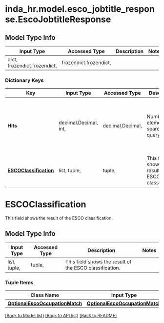 # inda_hr.model.esco_jobtitle_response.EscoJobtitleResponse

## Model Type Info
Input Type | Accessed Type | Description | Notes
------------ | ------------- | ------------- | -------------
dict, frozendict.frozendict,  | frozendict.frozendict,  |  | 

### Dictionary Keys
Key | Input Type | Accessed Type | Description | Notes
------------ | ------------- | ------------- | ------------- | -------------
**Hits** | decimal.Decimal, int,  | decimal.Decimal,  | Number of elements in a search query. | [optional] if omitted the server will use the default value of 0
**[ESCOClassification](#ESCOClassification)** | list, tuple,  | tuple,  | This field shows the result of the ESCO classification. | [optional] 

# ESCOClassification

This field shows the result of the ESCO classification.

## Model Type Info
Input Type | Accessed Type | Description | Notes
------------ | ------------- | ------------- | -------------
list, tuple,  | tuple,  | This field shows the result of the ESCO classification. | 

### Tuple Items
Class Name | Input Type | Accessed Type | Description | Notes
------------- | ------------- | ------------- | ------------- | -------------
[**OptionalEscoOccupationMatch**](OptionalEscoOccupationMatch.md) | [**OptionalEscoOccupationMatch**](OptionalEscoOccupationMatch.md) | [**OptionalEscoOccupationMatch**](OptionalEscoOccupationMatch.md) |  | 

[[Back to Model list]](../../README.md#documentation-for-models) [[Back to API list]](../../README.md#documentation-for-api-endpoints) [[Back to README]](../../README.md)

